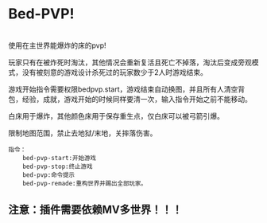 # Bed-PVP!
<br/>
使用在主世界能爆炸的床的pvp!

玩家只有在被炸死时淘汰，其他情况会重新复活且死亡不掉落，淘汰后变成旁观模式，没有被刻意的游戏设计杀死过的玩家数少于2人时游戏结束。

游戏开始指令需要权限bedpvp.start，游戏结束自动换图，并且所有人清空背包，经验，成就，游戏开始的时候同样要清一次，输入指令开始之前不能移动。

白床用于爆炸，其他颜色床用于保存重生点，仅白床可以被弓箭引爆。

限制地图范围，禁止去地狱/末地，关摔落伤害。

```
指令：
    bed-pvp-start:开始游戏
    bed-pvp-stop:终止游戏
    bed-pvp:命令提示
    bed-pvp-remade:重构世界并踢出全部玩家。
```

## 注意：插件需要依赖MV多世界！！！
